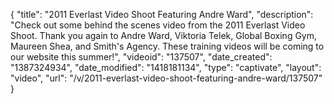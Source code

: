 {
    "title": "2011 Everlast Video Shoot Featuring Andre Ward",
    "description": "Check out some behind the scenes video from the 2011 Everlast Video Shoot. Thank you again to Andre Ward, Viktoria Telek, Global Boxing Gym, Maureen Shea, and Smith's Agency. These training videos will be coming to our website this summer!",
    "videoid": "137507",
    "date_created": "1387324934",
    "date_modified": "1418181134",
    "type": "captivate",
    "layout": "video",
    "url": "\/v\/2011-everlast-video-shoot-featuring-andre-ward\/137507"
}